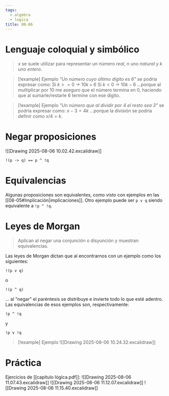 ```yaml
---
tags:
  - algebra
  - logica
title: 08-06
---
```


# Lenguaje coloquial y simbólico
> $x$ se suele utilizar para representar un número $real$, $n$ uno $natural$ y $k$ uno $entero$.

>[!example] Ejemplo
>*"Un número cuyo último dígito es 6"* se podría expresar como:
>Si $k >= 0$ -> $10k + 6$
>Si $k < 0$ -> $10k - 6$
>...porque al multiplicar por 10 me aseguro que el número termina en 0, haciendo que al sumarle/restarle 6 termine con ese dígito.

>[!example] Ejemplo
>*"Un número que al dividir por 4 el resto sea 3"* se podría expresar como:
>$x - 3 = 4k$
>...porque la división se podría definir como $x / 4 = k$.

# Negar proposiciones
![[Drawing 2025-08-06 10.02.42.excalidraw]]

```
!(p -> q) == p ^ !q
```

# Equivalencias
Algunas proposiciones son equivalentes, como visto con ejemplos en las [[08-05#Implicación|implicaciones]].
Otro ejemplo puede ser `p v q` siendo equivalente a `!p ^ !q`.

# Leyes de Morgan
> Aplican al negar una conjunción o disyunción y muestran equivalencias.

Las leyes de Morgan dictan que al encontrarnos con un ejemplo como los siguientes:
```
!(p v q)
```
o
```
!(p ^ q)
```

... al "negar" el paréntesis se distribuye e invierte todo lo que esté adentro. Las equivalencias de esos ejemplos son, respectivamente:
```
!p ^ !q
```
y
```
!p v !q
```

>[!example] Ejemplo
>![[Drawing 2025-08-06 10.24.32.excalidraw]]

# Práctica
Ejercicios de [[capítulo lógica.pdf]]:
![[Drawing 2025-08-06 11.07.43.excalidraw]]
![[Drawing 2025-08-06 11.12.07.excalidraw]]
![[Drawing 2025-08-06 11.15.40.excalidraw]]